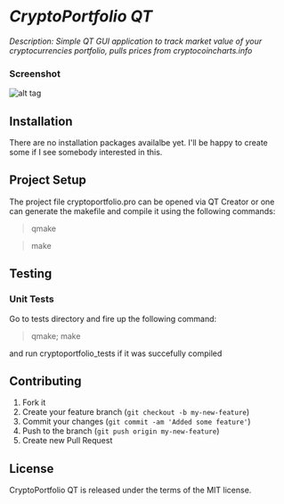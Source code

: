 # _CryptoPortfolio QT_

_Description: Simple QT GUI application to track market value of your cryptocurrencies portfolio, pulls prices from cryptocoincharts.info_

### Screenshot
![alt tag](http://imgur.com/X50LCEv)

## Installation
There are no installation packages availalbe yet. I'll be happy to create some if I see somebody interested in this.

## Project Setup

The project file cryptoportfolio.pro can be opened via QT Creator or one can generate the makefile and compile it using the following commands:

> qmake

> make


## Testing

### Unit Tests

Go to tests directory and fire up the following command:

> qmake; make

and run cryptoportfolio_tests if it was succefully compiled

## Contributing

1. Fork it
2. Create your feature branch (`git checkout -b my-new-feature`)
3. Commit your changes (`git commit -am 'Added some feature'`)
4. Push to the branch (`git push origin my-new-feature`)
5. Create new Pull Request


## License
CryptoPortfolio QT is released under the terms of the MIT license.
